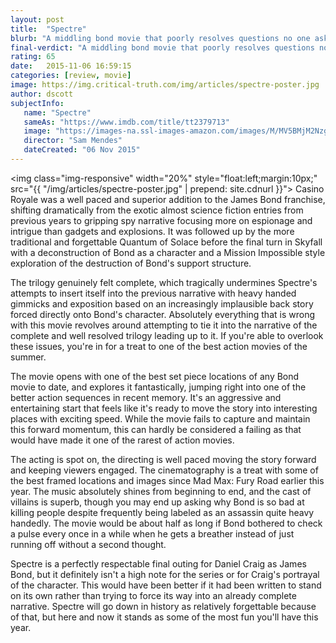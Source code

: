 ```yaml
---
layout: post
title:  "Spectre"
blurb: "A middling bond movie that poorly resolves questions no one asked."
final-verdict: "A middling bond movie that poorly resolves questions no one asked."
rating: 65
date:   2015-11-06 16:59:15
categories: [review, movie]
image: https://img.critical-truth.com/img/articles/spectre-poster.jpg
author: dscott
subjectInfo:
   name: "Spectre"
   sameAs: "https://www.imdb.com/title/tt2379713"
   image: "https://images-na.ssl-images-amazon.com/images/M/MV5BMjM2Nzg4MzkwOF5BMl5BanBnXkFtZTgwNzA0OTE3NjE@._V1_SX300.jpg"
   director: "Sam Mendes"
   dateCreated: "06 Nov 2015"
---
```


<img class="img-responsive" width="20%" style="float:left;margin:10px;" src="{{ "/img/articles/spectre-poster.jpg" | prepend: site.cdnurl }}">
Casino Royale was a well paced and superior addition to the James Bond franchise, shifting dramatically from the exotic almost science fiction entries from previous years to gripping spy narrative focusing more on espionage and intrigue than gadgets and explosions. It was followed up by the more traditional and forgettable Quantum of Solace before the final turn in Skyfall with a deconstruction of Bond as a character and a Mission Impossible style exploration of the destruction of Bond's support structure.

The trilogy genuinely felt complete, which tragically undermines Spectre's attempts to insert itself into the previous narrative with heavy handed gimmicks and exposition based on an increasingly implausible back story forced directly onto Bond's character. Absolutely everything that is wrong with this movie revolves around attempting to tie it into the narrative of the complete and well resolved trilogy leading up to it. If you're able to overlook these issues, you're in for a treat to one of the best action movies of the summer.

The movie opens with one of the best set piece locations of any Bond movie to date, and explores it fantastically, jumping right into one of the better action sequences in recent memory. It's an aggressive and entertaining start that feels like it's ready to move the story into interesting places with exciting speed. While the movie fails to capture and maintain this forward momentum, this can hardly be considered a failing as that would have made it one of the rarest of action movies.

The acting is spot on, the directing is well paced  moving the story forward and keeping viewers engaged. The cinematography is a treat with some of the best framed locations and images since Mad Max: Fury Road earlier this year. The music absolutely shines from beginning to end, and the cast of villains is superb, though you may end up asking why Bond is so bad at killing people despite frequently being labeled as an assassin quite heavy handedly. The movie would be about half as long if Bond bothered to check a pulse every once in a while when he gets a breather instead of just running off without a second thought.

Spectre is a perfectly respectable final outing for Daniel Craig as James Bond, but it definitely isn't a high note for the series or for Craig's portrayal of the character. This would have been better if it had been written to stand on its own rather than trying to force its way into an already complete narrative. Spectre will go down in history as relatively forgettable because of that, but here and now it stands as some of the most fun you'll have this year.
